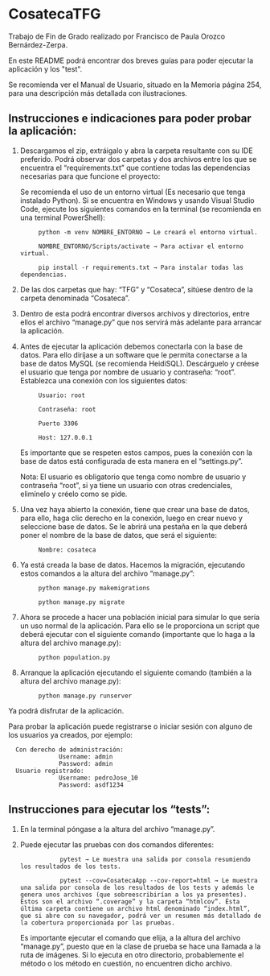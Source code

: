 # CosatecaTFG
Trabajo de Fin de Grado realizado por Francisco de Paula Orozco Bernárdez-Zerpa.

En este README podrá encontrar dos breves guías para poder ejecutar la aplicación y los "test".

Se recomienda ver el Manual de Usuario, situado en la Memoria página 254, para una descripción más detallada con ilustraciones.

## Instrucciones e indicaciones para poder probar la aplicación:
1. Descargamos el zip, extráigalo y abra la carpeta resultante con su IDE preferido. Podrá observar dos carpetas y dos archivos entre los que se encuentra el “requirements.txt” que contiene todas las dependencias necesarias para que funcione el proyecto:

   Se recomienda el uso de un entorno virtual (Es necesario que tenga instalado Python). Si se encuentra en Windows y usando Visual Studio Code, ejecute los siguientes comandos en la terminal (se recomienda en una terminal PowerShell):
   
            python -m venv NOMBRE_ENTORNO → Le creará el entorno virtual.
   
            NOMBRE_ENTORNO/Scripts/activate → Para activar el entorno virtual.
   
            pip install -r requirements.txt → Para instalar todas las dependencias.
   
2. De las dos carpetas que hay: “TFG” y “Cosateca”, sitúese dentro de la carpeta denominada “Cosateca”.
   
3. Dentro de esta podrá encontrar diversos archivos y directorios, entre ellos el archivo “manage.py” que nos servirá más adelante para arrancar la aplicación.
   
4. Antes de ejecutar la aplicación debemos conectarla con la base de datos. Para ello diríjase a un software que le permita conectarse a la base de datos MySQL (se recomienda HeidiSQL). Descárguelo y créese el usuario que tenga por nombre de usuario y contraseña: “root”. Establezca una conexión con los siguientes datos:

            Usuario: root
   
            Contraseña: root
   
            Puerto 3306
   
            Host: 127.0.0.1

    Es importante que se respeten estos campos, pues la conexión con la base de datos está configurada de esta manera en el “settings.py”.

    Nota: El usuario es obligatorio que tenga como nombre de usuario y contraseña “root”, si ya tiene un usuario con otras credenciales, elimínelo y créelo como se pide. 

5. Una vez haya abierto la conexión, tiene que crear una base de datos, para ello, haga clic derecho en la conexión, luego en crear nuevo y seleccione base de datos. 
   Se le abrirá una pestaña en la que deberá poner el nombre de la base de datos, que será el siguiente:
   
            Nombre: cosateca

5. Ya está creada la base de datos. Hacemos la migración, ejecutando estos comandos a la altura del archivo “manage.py”:

            python manage.py makemigrations

            python manage.py migrate
   
6. Ahora se procede a hacer una población inicial para simular lo que sería un uso normal de la aplicación. Para ello se le proporciona un script que deberá ejecutar con el siguiente comando (importante que lo haga a la altura del archivo manage.py):
   
            python population.py

7. Arranque la aplicación ejecutando el siguiente comando (también a la altura del archivo manage.py):

            python manage.py runserver

Ya podrá disfrutar de la aplicación.

Para probar la aplicación puede registrarse o iniciar sesión con alguno de los usuarios ya creados, por ejemplo:

      Con derecho de administración:
                  Username: admin
                  Password: admin
      Usuario registrado:
                  Username: pedroJose_10
                  Password: asdf1234


## Instrucciones para ejecutar los “tests”:
1. En la terminal póngase a la altura del archivo “manage.py”.
   
2. Puede ejecutar las pruebas con dos comandos diferentes:

                  pytest → Le muestra una salida por consola resumiendo los resultados de los tests.
   
                  pytest --cov=CosatecaApp --cov-report=html → Le muestra una salida por consola de los resultados de los tests y además le genera unos archivos (que sobreescribirían a los ya presentes). Estos son el archivo “.coverage” y la carpeta “htmlcov”. Ésta última carpeta contiene un archivo html denominado “index.html”, que si abre con su navegador, podrá ver un resumen más detallado de la cobertura proporcionada por las pruebas.

    Es importante ejecutar el comando que elija, a la altura del archivo “manage.py”, puesto que en la clase de prueba se hace una llamada a la ruta de imágenes. Si lo ejecuta en otro directorio, probablemente el método o los método en cuestión, no encuentren dicho archivo.
